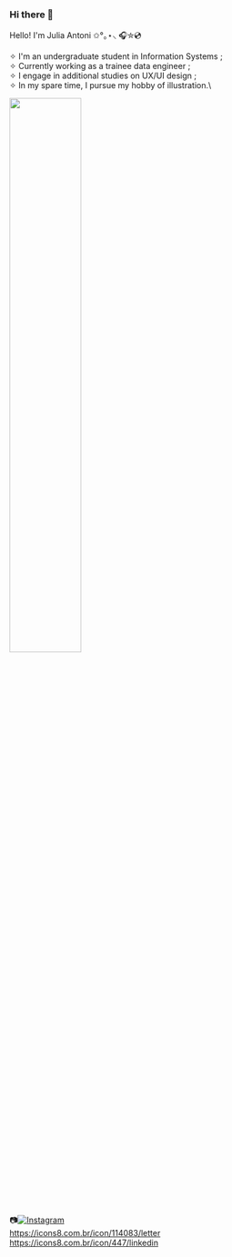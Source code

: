 ### Hi there 👋

Hello! I'm Julia Antoni ✩°｡⋆⸜ 🎧✮💿

✧ I'm an undergraduate student in Information Systems ;\
✧ Currently working as a trainee data engineer ;\
✧ I engage in additional studies on UX/UI design ;\
✧ In my spare time, I pursue my hobby of illustration.\

<p align="left">
  <img  width="50%" src="https://github-readme-stats.vercel.app/api?username=juliaantonii&theme=graywhite&show_icons=true" />
 </p>

 📷[![Instagram](https://icons8.com.br/icon/l9Yus8DgqCtB/instagram)](goocle.com)\
 https://icons8.com.br/icon/114083/letter
 https://icons8.com.br/icon/447/linkedin
